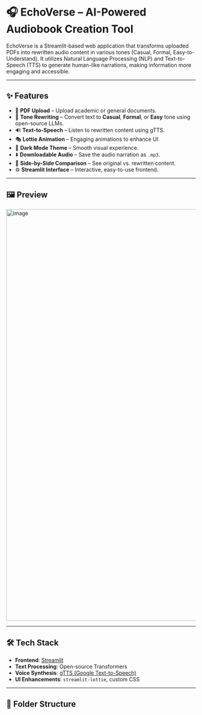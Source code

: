 # 🎧 EchoVerse – AI-Powered Audiobook Creation Tool

EchoVerse is a Streamlit-based web application that transforms uploaded PDFs into rewritten audio content in various tones (Casual, Formal, Easy-to-Understand). It utilizes Natural Language Processing (NLP) and Text-to-Speech (TTS) to generate human-like narrations, making information more engaging and accessible.

---

## ✨ Features

- 📄 **PDF Upload** – Upload academic or general documents.
- 📝 **Tone Rewriting** – Convert text to **Casual**, **Formal**, or **Easy** tone using open-source LLMs.
- 🔊 **Text-to-Speech** – Listen to rewritten content using gTTS.
- 🎭 **Lottie Animation** – Engaging animations to enhance UI.
- 🌙 **Dark Mode Theme** – Smooth visual experience.
- ⬇️ **Downloadable Audio** – Save the audio narration as `.mp3`.
- 🔄 **Side-by-Side Comparison** – See original vs. rewritten content.
- ⚙️ **Streamlit Interface** – Interactive, easy-to-use frontend.

---

## 🖼️ Preview

<img width="1875" height="1094" alt="image" src="https://github.com/user-attachments/assets/38258720-d287-4a86-bfda-2e0d7a55affc" />


---

## 🛠️ Tech Stack

- **Frontend**: [Streamlit](https://streamlit.io/)
- **Text Processing**: Open-source Transformers
- **Voice Synthesis**: [gTTS (Google Text-to-Speech)](https://pypi.org/project/gTTS/)
- **UI Enhancements**: `streamlit-lottie`, custom CSS

---

## 📂 Folder Structure


